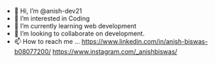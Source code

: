 - 👋 Hi, I’m @anish-dev21
- 👀 I’m interested in Coding
- 🌱 I’m currently learning web development
- 💞️ I’m looking to collaborate on development.
- 📫 How to reach me ...
https://www.linkedin.com/in/anish-biswas-b08077200/
https://www.instagram.com/_anishbiswas/
<!---
anish-dev21/anish-dev21 is a ✨ special ✨ repository because its `README.md` (this file) appears on your GitHub profile.
You can click the Preview link to take a look at your changes.
--->
